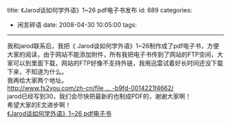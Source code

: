 title: 《Jarod谈如何学外语》1~26 pdf电子书发布
id: 689
categories:
  - 闲言碎语
date: 2008-04-30 10:05:00
tags:
---

<span>我和jarod联系后，我把《 Jarod谈如何学外语》1~26制作成了pdf电子书，方便大家的阅读，由于网站不能添加附件，所有我把电子书传到了网站的FTP空间，大家可以到里面下载，网站的FTP好像不支持外链，我用迅雷试着好长时间还没下载下来，不知道为什么。
</br>我再给大家两个地址。
</br>[<span>http://www.fs2you.com/zh-cn/file ... -b9fd-0014221f4662/</span>](http://www.fs2you.com/zh-cn/files/45bdd5ee-15d3-11dd-b9fd-0014221f4662/)
</br>jarod已经写到30，我们会尽快把最新的也制成PDF的，谢谢大家啊！
</br>希望大家的E文进步啊！</span>
</br>[《Jarod谈如何学外语》1~26 pdf电子书](http://joypen.cn/wp-content/uploads/2008/04/e5a682e4bd95e5ada6e5a5bde88bb1e8afad.pdf)